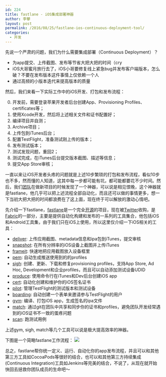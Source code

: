 ```yaml
---
id: 224
title: fastlane - iOS集成部署神器
author: 李攀
layout: post
permalink: /2016/08/25/fastlane-ios-continuous-deployment-tool/
categories:
  - 开发
---
```

先说一个严肃的问题，我们为什么需要集成部署（Continuous Deployment）？

- 为app提交、上传截图、发布等节省大把大把的时间（cry
- iOS大哥蜜月旅行去了，iOS小哥要修复线上紧急bug并发布客户端版本，怎么破？不要在发布版本这件事情上仅依赖一个人
- 通过高频的小版本迭代来提高版本的质量

然后，我们来看一下实际工作中的iOS开发、打包和发布流程：

0. 开发前，需要登录苹果开发者后台创建App、Provisioning Profiles、certificates等；
1. 使用Xcode开发，然后将上述相关文件和证书配置好；
2. 编译项目并自测；
3. Archive项目；
4. 上传包到iTunes后台；
5. 配置TestFlight，准备测试刚上传的版本；
6. 发布测试版本；
7. 测试发现问题，重回2；
8. 测试完成，在iTunes后台提交版本截图、描述等信息；
9. 提交App Store审核；

一直以来让iOS开发者头疼的问题就是上述10步繁琐的打包和发布流程，看似10步也不多，然而懂的人知道，这其中每一步都可能有坑，都可能都要花不少时间。然后，我们[团队](http://juhuiwan.cn)在做新项目的时候发现了一个神器，可以说是相见恨晚，这个神器就是fastlane，他几乎可以把上述流程全部自动化，而且还可以做的事情更多，想一下当初大把大把的时间都浪费在了这上面，现在终于可以解放的激动心情吧。

先介绍一下fastlane，[fastlane](https://fastlane.tools/)是一个完全[开源](https://github.com/fastlane/fastlane)的项目，现在被[Twitter](https://twitter.com/)收购，是[Fabric](https://www.fabric.io)的一部分，主要是提供自动化构建和发布的一系列的工具集合，他包括iOS和Android工具集，由于我们只在iOS上使用，所以这里仅介绍一下iOS相关的工具：

- [deliver](https://github.com/fastlane/fastlane/tree/master/deliver): 上传应用截图、metadata信息和ipa包到iTunes，提交审核
- [snapshot](https://github.com/fastlane/fastlane/tree/master/snapshot): 在所有分辨率的iOS设备上截图并上传iTunes
- [frameit](https://github.com/fastlane/fastlane/tree/master/frameit): 快速地把应用截图放入设备框里
- [pem](https://github.com/fastlane/fastlane/tree/master/pem): 自动生成推送使用到的的profiles
- [sigh](https://github.com/fastlane/fastlane/tree/master/sigh): 创建、更新、下载和修复provisioning profiles，支持App Store, Ad Hoc, Development和企业profiles，而且可以自动添加测试设备UDID
- [produce](https://github.com/fastlane/fastlane/tree/master/produce): 使用命令行在iTunes和Dev后台创建iOS app
- [cert](https://github.com/fastlane/fastlane/tree/master/cert): 自动化创建和维护你的iOS签名证书
- [pilot](https://github.com/fastlane/fastlane/tree/master/pilot): 管理TestFlight的测试版本和测试设备
- [boarding](https://github.com/fastlane/boarding): 自动创建一个表单来邀请参与TestFlight的用户
- [gym](https://github.com/fastlane/fastlane/tree/master/gym): 编译、打包iOS app，生成签名的ipa文件
- [match](https://github.com/fastlane/fastlane/tree/master/match): 通过git在团队中共享和同步你的证书和profiles，避免团队开发经常遇到的iOS证书不一致的蛋疼问题
- [scan](https://github.com/fastlane/fastlane/tree/master/scan): 跑测试用例

上述gym, sigh, match等几个工具可以说是极大提高效率的神器。

下图是一个简略fastlane工作流程：
![](https://fastlane.tools/assets/img/intro-fastlane-tree.png)

总之，fastlane帮你统一定义、运行、自动化你的app发布流程，并且可以和其他第三方工具如CocoaPods等很好的结合，也可以和其他第三方持续集成(Continuous Integration)工具如Jenkins等完美的结合，不说了，从现在就开始快回去拯救你团队成员的生命吧～
